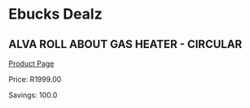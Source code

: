 
# Ebucks Dealz
## ALVA ROLL ABOUT GAS HEATER - CIRCULAR
[Product Page](https://www.ebucks.com/web/shop/productSelected.do?prodId=1143372076&catId=1157551316)

Price: R1999.00

Savings: 100.0


	